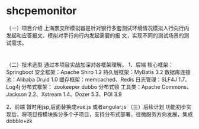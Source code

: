 # shcpemonitor
（一）项目介绍
    上海票交所模拟器是针对银行多套测试环境情况模拟人行向行内发起和应答报文、模拟对手行向行内发起需要的报
文，实现不同的测试场景的测试需求。
#
（二）技术选型
   通过本项目实战加深对各框架理解。
   1、后端 
   核心框架：Springboot
   安全框架：Apache Shiro 1.2
   持久层框架：MyBatis 3.2
   数据库连接池：Alibaba Druid 1.0
   缓存框架：memcached、Redis
   日志管理：SLF4J 1.7、Log4j
   分布式框架： zookeeper dubbo 分布式锁
   工具类：Apache Commons、Jackson 2.2、Xstream 1.4、Dozer 5.3、POI 3.9
   
   2、前端
   暂时用jsp,后面替换成vue.js 或者angular.js
（三）后续计划
    功能初步实现后，将项目按模块拆分多个子项目，支持分布式部署，往微服务方向发展，集成dobble+zk

